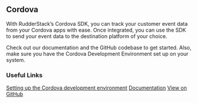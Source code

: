 ## Cordova

With RudderStack’s Cordova SDK, you can track your customer event data from your Cordova apps with ease. Once integrated, you can use the SDK to send your event data to the destination platform of your choice.

Check out our documentation and the GitHub codebase to get started. Also, make sure you have the Cordova Development Environment set up on your system.

### Useful Links

[Setting up the Cordova development environment](https://cordova.apache.org/#getstarted)
[Documentation][]
[View on GitHub][]

[//]: # "These are reference links used in the body of this note and get stripped out when the markdown processor does its job. There is no need to format nicely because it shouldn't be seen. Thanks SO - http://stackoverflow.com/questions/4823468/store-comments-in-markdown-syntax"
[documentation]: https://docs.rudderstack.com/rudderstack-sdk-integration-guides/rudderstack-cordova-sdk
[view on github]: https://github.com/rudderlabs/rudder-sdk-cordova
